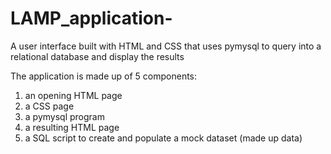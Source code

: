 # LAMP_application-
A user interface built with HTML and CSS that uses pymysql to query into a relational database and display the results

The application is made up of 5 components:
  1. an opening HTML page
  2. a CSS page
  3. a pymysql program
  4. a resulting HTML page
  5. a SQL script to create and populate a mock dataset (made up data) 
